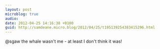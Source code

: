 ```yaml
---
layout: post
microblog: true
audio: 
date: 2012-04-25 14:16:38 +0100
guid: http://samdeane.micro.blog/2012/04/25/t195139254383415296.html
---
```

@sgaw the whale wasn't me - at least I don't think it was!
